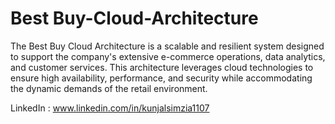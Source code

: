 # Best Buy-Cloud-Architecture
The Best Buy Cloud Architecture is a scalable and resilient system designed to support the company's extensive e-commerce operations, data analytics, and customer services. This architecture leverages cloud technologies to ensure high availability, performance, and security while accommodating the dynamic demands of the retail environment.

LinkedIn : www.linkedin.com/in/kunjalsimzia1107
